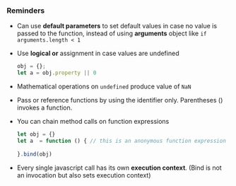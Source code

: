 ### Reminders

- Can use **default parameters** to set default values in case no value is passed to the function, instead  of using **arguments** object like `if arguments.length < 1`

- Use **logical or** assignment in case values are undefined 

  ```js
  obj = {};
  let a = obj.property || 0
  ```

- Mathematical operations on `undefined` produce value of `NaN`

- Pass or reference functions by using the identifier only. Parentheses () invokes a function. 

- You can chain method calls on function expressions

  ```js
  let obj = {} 
  let a  = function () { // this is an anonymous function expression because it doesn't start with function at beginning of line
    
  }.bind(obj)
  ```


- Every single javascript call has its own **execution context**. (Bind is not an invocation but also sets execution context)